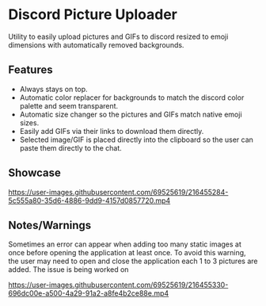 
# Discord Picture Uploader

Utility to easily upload pictures and GIFs to discord resized to emoji dimensions with automatically removed backgrounds.


## Features
- Always stays on top.
- Automatic color replacer for backgrounds to match the discord color palette and seem transparent.
- Automatic size changer so the pictures and GIFs match native emoji sizes. 
- Easily add GIFs via their links to download them directly.
- Selected image/GIF is placed directly into the clipboard so the user can paste them directly to the chat.



## Showcase



https://user-images.githubusercontent.com/69525619/216455284-5c555a80-35d6-4886-9dd9-4157d0857720.mp4



## Notes/Warnings
Sometimes an error can appear when adding too many static images at once before opening the application at least once. To avoid this warning, the user may need to open and close the application each 1 to 3 pictures are added. The issue is being worked on 




https://user-images.githubusercontent.com/69525619/216455330-696dc00e-a500-4a29-91a2-a8fe4b2ce88e.mp4


